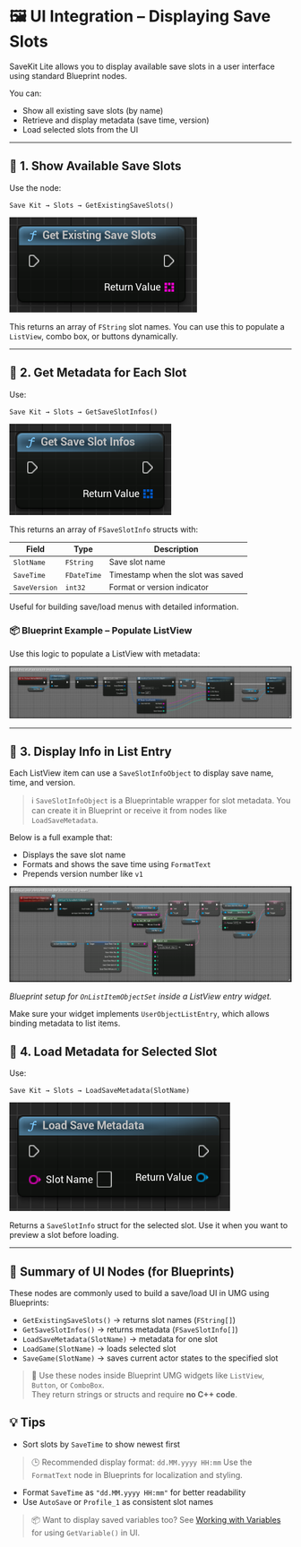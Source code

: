 # 🖼️ UI Integration – Displaying Save Slots

SaveKit Lite allows you to display available save slots in a user interface using standard Blueprint nodes.

You can:

- Show all existing save slots (by name)
- Retrieve and display metadata (save time, version)
- Load selected slots from the UI

---

## 📂 1. Show Available Save Slots

Use the node:

```
Save Kit → Slots → GetExistingSaveSlots()
```


![GetExistingSaveSlots node](images/Node_GetExistingSaveSlots.png)


This returns an array of `FString` slot names. You can use this to populate a `ListView`, combo box, or buttons dynamically.

---

## 🧠 2. Get Metadata for Each Slot

Use:

```
Save Kit → Slots → GetSaveSlotInfos()
```


![GetSaveSlotInfos node](images/Node_GetSaveSlotInfos.png)


This returns an array of `FSaveSlotInfo` structs with:

| Field         | Type       | Description                      |
|---------------|------------|----------------------------------|
| `SlotName`    | `FString`  | Save slot name                   |
| `SaveTime`    | `FDateTime`| Timestamp when the slot was saved|
| ```SaveVersion``` | `int32`    | Format or version indicator      |

Useful for building save/load menus with detailed information.

### 📦 Blueprint Example – Populate ListView

Use this logic to populate a ListView with metadata:


![Populate ListView](images/UI_LoadList_WithMetadata.png)


---

## 🧱 3. Display Info in List Entry

Each ListView item can use a `SaveSlotInfoObject` to display save name, time, and version.

> ℹ️ `SaveSlotInfoObject` is a Blueprintable wrapper for slot metadata.
You can create it in Blueprint or receive it from nodes like `LoadSaveMetadata`.

Below is a full example that:

- Displays the save slot name
- Formats and shows the save time using `FormatText`
- Prepends version number like `v1`


![Display slot info in List Entry](images/UI_ListItem_DisplayDetails.png)


*Blueprint setup for `OnListItemObjectSet` inside a ListView entry widget.*

Make sure your widget implements `UserObjectListEntry`, which allows binding metadata to list items.


## 🧾 4. Load Metadata for Selected Slot

Use:

```
Save Kit → Slots → LoadSaveMetadata(SlotName)
```


![LoadSaveMetadata node](images/Node_LoadSaveMetadata.png)


Returns a `SaveSlotInfo` struct for the selected slot. Use it when you want to preview a slot before loading.

---

## 🧩 Summary of UI Nodes (for Blueprints)

These nodes are commonly used to build a save/load UI in UMG using Blueprints:

- `GetExistingSaveSlots()` → returns slot names (`FString[]`)
- `GetSaveSlotInfos()` → returns metadata (`FSaveSlotInfo[]`)
- `LoadSaveMetadata(SlotName)` → metadata for one slot
- `LoadGame(SlotName)` → loads selected slot
- `SaveGame(SlotName)` → saves current actor states to the specified slot

> 🧠 Use these nodes inside Blueprint UMG widgets like `ListView`, `Button`, or `ComboBox`.  
They return strings or structs and require **no C++ code**.

## 💡 Tips

- Sort slots by `SaveTime` to show newest first
> 🕒 Recommended display format: `dd.MM.yyyy HH:mm`
> Use the `FormatText` node in Blueprints for localization and styling.
- Format `SaveTime` as ``"dd.MM.yyyy HH:mm"`` for better readability
- Use ``AutoSave`` or ``Profile_1`` as consistent slot names


> 📦 Want to display saved variables too?
> See [Working with Variables](variables.md) for using `GetVariable()` in UI.